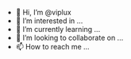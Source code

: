 - 👋 Hi, I’m @viplux
- 👀 I’m interested in ...
- 🌱 I’m currently learning ...
- 💞️ I’m looking to collaborate on ...
- 📫 How to reach me ...

<!---
viplux/viplux is a ✨ special ✨ repository because its `README.md` (this file) appears on your GitHub profile.
You can click the Preview link to take a look at your changes.
--->
